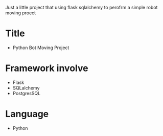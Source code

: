 Just a little project that using flask sqlalchemy to perofrm a simple robot moving proect

# Title 
- Python Bot Moving Project

# Framework involve
- Flask
- SQLalchemy
- PostgresSQL

# Language
- Python
